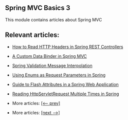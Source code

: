 ## Spring MVC Basics 3

This module contains articles about Spring MVC

## Relevant articles:

- [How to Read HTTP Headers in Spring REST Controllers](docs/SpringMVC_RestHttpHeaders.md)
- [A Custom Data Binder in Spring MVC](docs/SpringMVC_Custom_DataBinder.md)
- [Spring Validation Message Interpolation](docs/SpringMVC_ValidationMessage_Interpolation.md)
- [Using Enums as Request Parameters in Spring](docs/SpringMVC_Enum_RequestParam.md)
- [Guide to Flash Attributes in a Spring Web Application](docs/SpringMVC_Flash_Attributes.md)
- [Reading HttpServletRequest Multiple Times in Spring]()

- More articles: [[<-- prev]](../spring-mvc-basics-2/README.md)
- More articles: [[next -->]](../spring-mvc-basics-4/README.md)